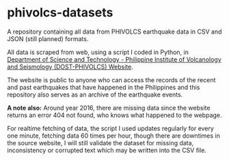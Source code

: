 # phivolcs-datasets
A repository containing all data from PHIVOLCS earthquake data in CSV and JSON (still planned) formats.

All data is scraped from web, using a script I coded in Python, in [Department of Science and Technology - Philippine Institute of Volcanology and Seismology (DOST-PHIVOLCS) Website](https://earthquake.phivolcs.dost.gov.ph/).

The website is public to anyone who can access the records of the recent and past earthquakes that have happened in the Philippines and this repository also serves as an archive of the earthquake events.


**A note also:**
Around year 2016, there are missing data since the website returns an error 404 not found, who knows what happened to the webpage.

For realtime fetching of data, the script I used updates regularly for every one minute, fetching data 60 times per hour, though there are downtimes in the source website, I will still validate the dataset for missing data, inconsistency or corrupted text which may be written into the CSV file.